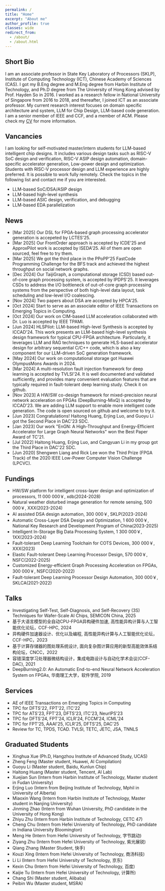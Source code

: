 ```yaml
---
permalink: /
title: "Home"
excerpt: "About me"
author_profile: true
classes: wide
redirect_from: 
  - /about/
  - /about.html
---
```


## Short Bio
I am an associate professor in State Key Laboratory of Processors (SKLP), Institute of Computing Technology (ICT), Chinese Academy of Sciences (CAS). I got my B.Eng degree and M.Eng degree from Harbin Institute of Technology, and Ph.D degree from The University of Hong Kong advised by Prof. Hayden So in 2016. I worked as a research fellow in National University of Singapore from 2016 to 2018, and thereafter, I joined ICT as an associate professor. My current research interest focuses on domain specific architecture and system, LLM for Chip Design, LLM-based code generation. I am a senior member of IEEE and CCF, and a member of ACM. Please check my [CV](https://liu-cheng.github.io/files/mycv.pdf) for more information.

## Vancancies
I am looking for self-motivated master/intern students for LLM-based intelligent chip designs. It includes various design tasks such as RISC-V SoC design and verification, RISC-V ASIP design automation, domain-specific accelerator generation, Low-power design and optimization. Students with RISC-V processor design and LLM experience are highly preferred. It is possible to work fully remotely. Check the topics in the following list and contact me if you are interested.
- LLM-based SoC/DSA/ASIP design
- LLM-based high-level synthesis
- LLM-based ASIC design, verification, and debugging
- LLM-based EDA parallelization


<!-- <address>
  UCL Centre for Artificial Intelligence<br />Office 1.25L<br />90 High Holborn<br /> WC1V 6LJ London<br /> United Kingdom
</address>
<br> -->

<!-- ([see on Google Maps](https://goo.gl/maps/5JmzYNJTt8hZufbZA)) -->

<!-- <iframe src="https://www.google.com/maps/embed?pb=!1m14!1m8!1m3!1d4965.579778013099!2d-0.12450412319706675!3d51.51707062522409!3m2!1i1024!2i768!4f13.1!3m3!1m2!1s0x48761b3585a9c137%3A0xffe1d0c346654ca5!2s90%20High%20Holborn%2C%20Holborn%2C%20London%20WC1V%206LJ!5e0!3m2!1sfr!2suk!4v1588107506410!5m2!1sfr!2suk" width="600" height="450" frameborder="0" style="border:0;" allowfullscreen="" aria-hidden="false" tabindex="0"></iframe> -->


<!-- I obtained a Ph.D. in mathematics in 2013 from [UPMC](http://www.upmc.fr/) (Université Pierre & Marie Curie, France) under the supervision of [Gérard Biau](http://www.lsta.upmc.fr/biau.html) and [Éric Moulines](https://scholar.google.fr/citations?user=_XE1LvQAAAAJ&hl=fr). Prior to that, I was a research assistant at [DTU Compute](http://www.compute.dtu.dk/) (Denmark) supervised by [Gilles Guillot](http://www2.imm.dtu.dk/~gigu/#).
 -->

<!-- My main line of research is in statistical machine learning. I am primarily interested in the design, analysis and implementation of statistical learning methods for high dimensional problems. My interests include (but are not limited to): PAC-Bayesian theory, sparsity and high-dimensional statistics, optimisation theory, statistical learning theory, non-negative matrix factorisation, aggregation of estimators and classifiers, MCMC algorithms, (un)supervised learning, online clustering, concentration inequalities... -->


## News
- [Mar 2025] Our DSL for FPGA-based graph processing accelerator generation is accepeted by LCTES'25.
- [Mar 2025] Our FrontOrder approach is accepted by ICDE'25 and ApproxPilot work is accepted by ISEDA'25. All of them are open sourced, feel free to try them.
- [Mar 2025] We got the third place in the PPoPP'25 FastCode Programming Challenge for the BFS track and achieved the highest throughput on social network graphs. 
- [Dec 2024] Our TaijiGraph, a computational storage (CSD) based out-of-core graph processing system, is accepted by IPDPS'25. It leverages CSDs to address the I/O bottleneck of out-of-core graph processing systems from the perspective of both high-level data layout, task scheduling and low-level I/O coalescing.
- [Nov 2024] Two papers about DSA are accepted by HPCA'25.
- [Oct 2024] Start to serve as an associate editor of IEEE Transactions on Emerging Topics in Computing.  
- [Oct 2024] Our work on CIM-based LLM acceleration collaborated with Dr. Luo is accepted by IEEE TPAMI.
- [Jun 2024] HLSPilot: LLM-based High-level Synthesis is accepted by ICCAD'24. This work presents an LLM-based high-level synthesis design framework for typical CPU-FPGA architecture. Particularly, it leverages LLM and RAG techniques to generate HLS-based accelerator design for arbitrary sequential C/C++ code, which is also a key component for our LLM-driven SoC generation framework.
- [May 2024] Our work on computational storage got Huawei OlympusMons Awards in 2024.
- [Mar 2024] A multi-resolution fault injection framework for deep learning is accepted by TVLSI'24. It is well documented and validated sufficiently, and provides many convenient evaluation features that are typically required in fault-tolerant deep learning study. Check it on github.
- [Nov 2023] A HW/SW co-design framework for mixed-precision neural network acceleration on FPGAs (DeepBurning-MixQ) is accepted by ICCAD'23. We are adding LLM support to enable more intelligent code generation. The code is open sourced on github and welcome to try it.
- [Jun 2023] Congratulations! Haitong Huang, Erjing Luo, and Guoyu Li got the Second Place in DAC'23 SDC.
- [Jan 2023] Our work "EnGN: A High-Throughput and Energy-Efficient Accelerator for Large Graph Neural Networks" won the Best Paper Award of TC'21.
- [Jul 2022] Haitong Huang, Erjing Luo, and Cangyuan Li in my group got the Third Place in DAC'22 SDC.
- [Jun 2020] Shengwen Liang and Rick Lee won the Third Prize (FPGA Track) of the 2020 IEEE Low-Power Computer Vision Challenge (LPCVC).

## Fundings
- HW/SW platform for intelligent cross-layer design and optimization of processors, 11 000 000￥, xdb(2024-2028)
- Natural weather disturbed image generation for remote sensing, 500 000￥, XXX(2023-2024)
- AI assisted DSA design automation, 300 000￥, SKLP(2023-2024)
- Automatic Cross-Layer DSA Design and Optimization, 1 600 000￥, National Key Research and Development Program of China(2023-2025)
- Intelligent In-Storage Big Data Processing System, 1 300 000￥, 1XX(2023-2024)
- Fault-tolerant Deep Learning Toolchain for COTS Devices, 300 000￥, XXX(2023)
- Elastic Fault-tolerant Deep Learning Processor Design, 570 000￥, NSFC(2022-2025)
- Customized Energy-efficient Graph Processing Acceleration on FPGAs, 300 000￥, NSFC(2020-2022)
- Fault-tolerant Deep Learning Processor Design Automation, 300 000￥, SKLCA(2021-2022)

## Talks
- Investigating Self-Test, Self-Diagnosis, and Self-Recovery (3S) Techniques for Wafer-Scale AI Chips, SEMICON China, 2025
- 基于大语言模型的全自动CPU-FPGA异构硬件加速, 高性能异构计算与人工智能优化论坛，CCF-HPC, 2024
- 异构硬件加速器设计、优化以及编程, 高性能异构计算与人工智能优化论坛，CCF-HPC，2023
- 基于计算存储器的图处理系统设计, 面向复杂图计算应用的新型高能效体系结构论坛，CNCC，2022
- 容错深度学习处理器微结构设计，集成电路设计与自动化学术会议(CCF-DAC), 2021
- DeepBurning2.0: An Automatic End-to-end Neural Network Acceleration System on FPGAs, 华南理工大学，软件学院, 2019

## Services
- AE of IEEE Transactions on Emerging Topics in Computing
- TPC for DFTS'22, FPT'22, ITC'22
- TPC for ATS'23, FPT'23, DFTS'23, ITC'23, NeurIPS'23
- TPC for DFTS'24, FPT'24, ICLR'24, FCCM'24, ICML'24
- TPC for FPT'25, AAAI'25, ICLR'25, DFTS'25, DAC'25
- Review for TC, TPDS, TCAD. TVLSI, TETC, JETC, JSA, TNNLS

## Graduated Students
- Xinghua Xue (Ph.D, Hangzhou Institute of Advanced Study, UCAS)
- Zheng Feng (Master student, Huawei, AI Compilation)
- Guoyu Li (Master student, Baidu, Kunlun Chip)
- Haitong Huang (Master student, Tencent, AI Lab)
- Xuejian Sun (Intern from Harbin Institute of Technology, Master student in Fudan University)
- Erjing Luo (Intern from Beijing Institute of Technology, Mphil in University of Alberta)
- Miaoxin Wang (Intern from Harbin Institute of Technology, Master student in Nanjing University)
- Jinming Zhao (Intern from Wuhan University, PhD candidate in the University of Hong Kong)
- Zhiyu Zhu (Intern from Harbin Institute of Technology, CETC 47)
- Cheng Chu (Intern from Hefei University of Technology, PhD candidate in Indiana University Bloomington)
- Meng He (Intern from Hefei University of Technology, 字节跳动)
- Ziyang Zhu (Intern from Hefei University of Technology, 紫光展锐)
- Qiang Zhang (Master Student, 快手)
- Kouzi Xing (Intern from Hefei University of Technology, 商汤科技)
- Li Li (Intern from Hefei University of Technology, 京东)
- Kexin Chu (Intern from Hefei University of Technology, 百度)
- Kaijie Tu (Intern from Hefei University of Technology, 计算所)
- Chang Shi (Master student, Alibaba)
- Peibin Wu (Master student, MSRA)

<!-- ## News

<div class="grid__wrapper">
{% for post in site.posts limit:12 %}  
    {% include archive-single.html type="grid" %}
{% endfor %}
</div>
 -->
